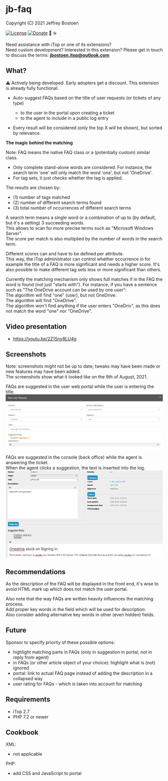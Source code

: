 # jb-faq
Copyright (C) 2021 Jeffrey Bostoen

[![License](https://img.shields.io/github/license/jbostoen/iTop-custom-extensions)](https://github.com/jbostoen/iTop-custom-extensions/blob/master/license.md)
[![Donate](https://img.shields.io/badge/Donate-PayPal-green.svg)](https://www.paypal.me/jbostoen)
🍻 ☕


Need assistance with iTop or one of its extensions?  
Need custom development? Interested in this extension?
Please get in touch to discuss the terms: **jbostoen.itop@outlook.com**

## What?

⚠ Actively being developed. Early adopters get a discount. This extension is already fully functional.

* Auto-suggest FAQs based on the title of user requests (or tickets of any type)
  * to the user in the portal upon creating a ticket
  * to the agent to include in a public log entry

* Every result will be considered (only the top X will be shown), but sorted by relevance.



**The magic behind the matching**

Note: FAQ means the native FAQ class or a (potentially custom) similar class.

* Only complete stand-alone words are considered. For instance, the search term 'one' will only match the word 'one', but not 'OneDrive'.
* For tag sets, it just checks whether the tag is applied.

The results are chosen by:
* (1) number of tags matched
* (2) number of different search terms found
* (3) total number of occurrences of different search terms

A search term means a single word or a combination of up to (by default, but it's a setting) 3 succeeding words.  
This allows to scan for more precise terms such as "Microsoft Windows Server".  
The score per match is also multiplied by the number of words in the search term.

Different scores can and have to be defined per attribute.  
This way, the iTop administrator can control whether occurrence in for example the title of a FAQ is more significant and needs a higher score. 
It's also possible to make different tag sets less or more significant than others.

Currently the matching mechanism only shows full matches if in the FAQ the word is found (not just "starts with").
For instance, if you have a sentence such as "The OneDrive account can be used by one user":  
The algorithm will find "one" (user), but not OneDrive.  
The algorithm will find "OneDrive".  
The algorithm won't find anything if the user enters "OneDriv", as this does not match the word "one" nor "OneDrive".


## Video presentation

* https://youtu.be/2Z1Sny8LU4g

## Screenshots

Note: screenshots might not be up to date; tweaks may have been made or new features may have been added.  
The screenshots show what it looked like on the 9th of August, 2021.

FAQs are suggested in the user web portal while the user is entering the title.  
![Suggested FAQs in user web portal](screenshots/20210809_portal_new_userrequest.png)

FAQs are suggested in the console (back office) while the agent is answering the ticket.  
When the agent clicks a suggestion, the text is inserted into the log.  
![Suggested FAQs in back office](screenshots/20210809_backoffice_userrequest.png)

## Recommendations

As the description of the FAQ will be displayed in the front end, it's wise to avoid HTML mark up which does not match the user portal.

Also note that the way FAQs are written heavily influences the matching process.  
Add proper key words in the field which will be used for description.  
Also consider adding alternative key words in other (even hidden) fields.  


## Future

Sponsor to specify priority of these possible options:

* highlight matching parts in FAQs (only in suggestion in portal, not in reply from agent)
* in FAQs (or other article object of your choice): highlight what is (not) ignored
* portal: link to actual FAQ page instead of adding the description in a collapsed way
* user rating for FAQs - which is taken into account for matching


## Requirements

* iTop 2.7
* PHP 7.2 or newer


## Cookbook

XML:
* not applicable

PHP:
* add CSS and JavaScript to portal


